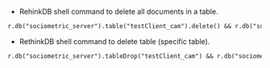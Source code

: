 * RehinkDB shell command to delete all documents in a table.

```markdown
r.db("sociometric_server").table("testClient_cam").delete() && r.db("sociometric_server").table("testClient_mic").delete()
```

* RethinkDB shell command to delete table (specific table).

```markdown
r.db("sociometric_server").tableDrop("testClient_cam") && r.db("sociometric_server").tableDrop("testClient_mic")
```